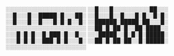 
░░░░░░░░░░░░░░░░░░░░░░
░░█░░░█░░░░░░░░░░██░░░
░░█░░░█░░█████░█░░░██░
░░█░░░█░░█░░░█░█░░█░█░
░░█░░░█░░█░░░█░█░█░░█░
░░██████░█████░██░░░█░
░░░░░░░░░░░░░░░░░░░░░░
░░██░█░██░█░░██░████░░
░░░█░█░█░░█░███░█░░█░░
░░░█████░░█░█░█░█████░
░░░█░█░█░░███░█░█░░░█░
░░██░█░██░██░░█░█████░
░░░░░░░░░░░░░░░░░░░░░░
